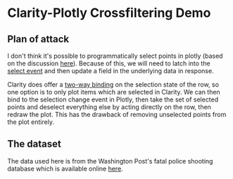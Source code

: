 # Clarity-Plotly Crossfiltering Demo

## Plan of attack

I don't think it's possible to programmatically select points in plotly (based on the discussion [here](https://community.plot.ly/t/select-items-from-javascript/4516)).  Because of this, we will need to latch into the [select event](https://plot.ly/javascript/plotlyjs-events/#select-event) and then update a field in the underlying data in response.  

Clarity does offer a [two-way binding](https://vmware.github.io/clarity/documentation/v0.13/datagrid/selection) on the selection state of the row, so one option is to only plot items which are selected in Clarity.  We can then bind to the selection change event in Plotly, then take the set of selected points and deselect everything else by acting directly on the row, then redraw the plot.  This has the drawback of removing unselected points from the plot entirely.  

## The dataset

The data used here is from the Washington Post's fatal police shooting database which is available online [here](https://github.com/washingtonpost/data-police-shootings).
